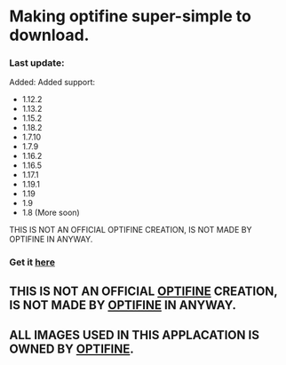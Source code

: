 # Making optifine super-simple to download.
### Last update:
Added:
Added support:
- 1.12.2
- 1.13.2
- 1.15.2
- 1.18.2
- 1.7.10
- 1.7.9
- 1.16.2
- 1.16.5
- 1.17.1
- 1.19.1
- 1.19
- 1.9
- 1.8
(More soon)

THIS IS NOT AN OFFICIAL OPTIFINE CREATION, IS NOT MADE BY OPTIFINE IN ANYWAY.

### Get it [here](https://github.com/Bossgamerteam/optifine-installer/releases)
## **THIS IS NOT AN OFFICIAL [OPTIFINE](https://optifine.net) CREATION, IS NOT MADE BY [OPTIFINE](https://optifine.net) IN ANYWAY.**
## **ALL IMAGES USED IN THIS APPLACATION IS OWNED BY [OPTIFINE](https://optifine.net).**
